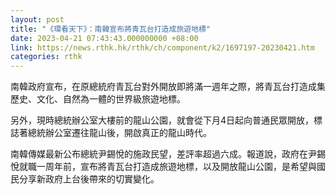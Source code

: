 ```yaml
---
layout: post
title: "《環看天下》：南韓宣布將青瓦台打造成旅遊地標"
date: 2023-04-21 07:43:43.000000000 +08:00
link: https://news.rthk.hk/rthk/ch/component/k2/1697197-20230421.htm
categories: rthk
---
```


南韓政府宣布，在原總統府青瓦台對外開放即將滿一週年之際，將青瓦台打造成集歷史、文化、自然為一體的世界級旅遊地標。

另外，現時總統辦公室大樓前的龍山公園，就會從下月4日起向普通民眾開放，標誌著總統辦公室遷往龍山後，開啟真正的龍山時代。

南韓傳媒最新公布總統尹錫悅的施政民望，差評率超過六成。報道說，政府在尹錫悅就職一周年前，宣布將青瓦台打造成旅遊地標，以及開放龍山公園，是希望與國民分享新政府上台後帶來的切實變化。
